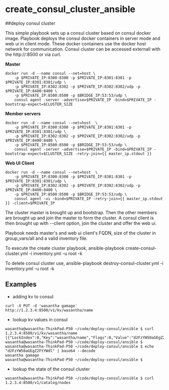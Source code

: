 # create_consul_cluster_ansible
##deploy consul cluster

This simple playbook sets up a consul cluster based on consul docker image. Playbook deploys the consul docker containers in server mode and web ui in client mode. These docker containers use the docker host network for communication. Consul cluster can be accessed externall with the http://<web ui external IP>:8500 or via curl. 

**Master**
```
docker run -d --name consul --net=host \
    -p $PRIVATE_IP:8300:8300 -p $PRIVATE_IP:8301:8301 -p $PRIVATE_IP:8301:8301/udp \
    -p $PRIVATE_IP:8302:8302 -p $PRIVATE_IP:8302:8302/udp -p $PRIVATE_IP:8400:8400 \
    -p $PRIVATE_IP:8500:8500 -p $BRIDGE_IP:53:53/udp \
    consul agent -server -advertise=$PRIVATE_IP -bind=$PRIVATE_IP -bootstrap-expect=$CLUSTER_SIZE
```

**Member servers**
```
docker run -d --name consul --net=host  \
    -p $PRIVATE_IP:8300:8300 -p $PRIVATE_IP:8301:8301 -p $PRIVATE_IP:8301:8301/udp \
    -p $PRIVATE_IP:8302:8302 -p $PRIVATE_IP:8302:8302/udp -p $PRIVATE_IP:8400:8400 \
    -p $PRIVATE_IP:8500:8500 -p $BRIDGE_IP:53:53/udp \
    consul agent -server -advertise=$PRIVATE_IP -bind=$PRIVATE_IP -bootstrap-expect=$CLUSTER_SIZE -retry-join={{ master_ip.stdout }}
```

**Web UI Client**
```
docker run -d --name consul --net=host  \
    -p $PRIVATE_IP:8300:8300 -p $PRIVATE_IP:8301:8301 -p $PRIVATE_IP:8301:8301/udp \
    -p $PRIVATE_IP:8302:8302 -p $PRIVATE_IP:8302:8302/udp -p $PRIVATE_IP:8400:8400 \
    -p $PRIVATE_IP:8500:8500 -p $BRIDGE_IP:53:53/udp \
    consul agent -ui -bind=$PRIVATE_IP -retry-join={{ master_ip.stdout }} -client=$PRIVATE_IP
```

The cluster master is brought up and bootstrap. Then the other members are brought up and join the master to form the cluster. A consul client is then brought up with --client option, join the cluster and offer the web ui.


Playbook needs master's and web ui client's FQDN, size of the cluster in group_vars/all and a valid inventory file.

To execute the create cluster playbook, 
ansible-playbook create-consul-cluster.yml -i inventory.yml -u root -k

To delete consul cluster use, 
ansible-playbook destroy-consul-cluster.yml -i inventory.yml -u root -k


## Examples
- adding kv to consul
```
curl -X PUT -d 'wasantha gamage' http://1.2.3.4:8500/v1/kv/wasantha/name
```
- lookup kv values in consul
```
wasantha@wasantha-ThinkPad-P50 ~/code/deploy-consul/ansible $ curl 1.2.3.4:8500/v1/kv/wasantha/name
[{"LockIndex":0,"Key":"wasantha/name","Flags":0,"Value":"d2FzYW50aGEgZ2FtYWdl","CreateIndex":610,"ModifyIndex":610}]
wasantha@wasantha-ThinkPad-P50 ~/code/deploy-consul/ansible $ 
wasantha@wasantha-ThinkPad-P50 ~/code/deploy-consul/ansible $ echo "d2FzYW50aGEgZ2FtYWdl" | base64 --decode
wasantha gamage
wasantha@wasantha-ThinkPad-P50 ~/code/deploy-consul/ansible $
```
- lookup the state of the consul cluster
```
wasantha@wasantha-ThinkPad-P50 ~/code/deploy-consul/ansible $ curl 1.2.3.4:8500/v1/catalog/nodes
```
